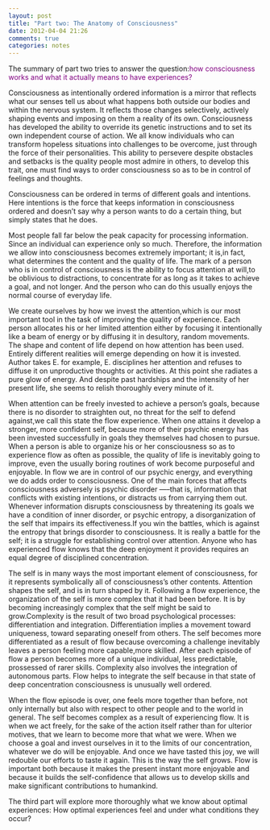 ```yaml
---
layout: post
title: "Part two: The Anatomy of Consciousness"
date: 2012-04-04 21:26
comments: true
categories: notes
---
```


The summary of part two tries to answer the question:<font color="#800080">how consciousness works and what it actually means to have experiences?</font>

Consciousness as intentionally ordered information is a mirror that reflects what our senses tell us about what happens both outside our bodies and within the nervous system. It reflects those changes selectively, actively shaping events and imposing on them a reality of its own. Consciousness has developed the ability to override its genetic instructions and to set its own independent course of action.   We all know individuals who can transform hopeless situations into challenges to be overcome, just through the force of their personalities. This ability to persevere despite obstacles and setbacks is the quality people most admire in others, to develop this trait, one must find ways to order consciousness so as to be in control of feelings and thoughts.

Consciousness can be ordered in terms of different goals and intentions.  Here intentions is the force that keeps information in consciousness ordered and doesn’t say why a person wants to do a certain thing, but simply states that he does.

Most people fall far below the peak capacity for processing information. Since an individual can experience only so much. Therefore, the information we allow into consciousness becomes extremely important; it is,in fact, what determines the content and the quality of life. The mark of a person who is in control of consciousness is the ability to focus attention at will,to be oblivious to distractions, to concentrate for as long as it takes to achieve a goal, and not longer. And the person who can do this usually enjoys the normal course of everyday life.

We create ourselves by how we invest the attention,which is our most important tool in the task of improving the quality of experience. Each person allocates his or her limited attention either by focusing it intentionally like a beam of energy or by diffusing it in desultory, random movements. The shape and content of life depend on how attention has been used. Entirely different realities will emerge depending on how it is invested. Author takes E. for example, E. disciplines her attention and refuses to diffuse it on unproductive thoughts or activities. At this point she radiates a pure glow of energy. And despite past hardships and the intensity of her present life, she seems to relish thoroughly every minute of it.

When attention can be freely invested to achieve a person’s goals, because there is no disorder to straighten out, no threat for the self to defend against,we call this state the flow experience. When one attains it develop a stronger, more confident self, because more of their psychic energy has been invested successfully in goals they themselves had chosen to pursue.  When a person is able to organize his or her consciousness so as to experience flow as often as possible, the quality of life is inevitably going to improve, even the usually boring routines of work become purposeful and enjoyable. In flow we are in control of our psychic energy, and everything we do adds order to consciousness. One of the main forces that affects consciousness adversely is psychic disorder —–that is, information that conflicts with existing intentions, or distracts us from carrying them out.  Whenever information disrupts consciousness by threatening its goals we have a condition of inner disorder, or psychic entropy, a disorganization of the self that impairs its effectiveness.If you win the battles, which is against the entropy that brings disorder to consciousness. It is really a battle for the self; it is a struggle for establishing control over attention. Anyone who has experienced flow knows that the deep enjoyment it provides requires an equal degree of disciplined concentration.

The self is in many ways the most important element of consciousness, for it represents symbolically all of consciousness’s other contents. Attention shapes the self, and is in turn shaped by it. Following a flow experience, the organization of the self is more complex that it had been before. It is by becoming increasingly complex that the self might be said to grow.Complexity is the result of two broad psychological processes: differentiation and integration. Differentiation implies a movement toward uniqueness, toward separating oneself from others.  The self becomes more differentiated as a result of flow because overcoming a challenge inevitably leaves a person feeling more capable,more skilled. After each episode of flow a person becomes more of a unique individual, less predictable, prossessed of rarer skills. Complexity also involves the integration of autonomous parts. Flow helps to integrate the self because in that state of deep concentration consciousness is unusually well ordered.

When the flow episode is over, one feels more together than before, not only internally but also with respect to other people and to the world in general.  The self becomes complex as a result of experiencing flow.  It is when we act freely, for the sake of the action itself rather than for ulterior motives, that we learn to become more that what we were. When we choose a goal and invest ourselves in it to the limits of our concentration, whatever we do will be enjoyable. And once we have tasted this joy, we will redouble our efforts to taste it again. This is the way the self grows. Flow is important both because it makes the present instant more enjoyable and because it builds the self-confidence that allows us to develop skills and make significant contributions to humankind.

The third part will explore more thoroughly what we know about optimal experiences:  How optimal experiences feel and under what conditions they occur?

